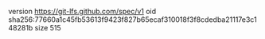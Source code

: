 version https://git-lfs.github.com/spec/v1
oid sha256:77660a1c45fb53613f9423f827b65ecaf310018f3f8cdedba21117e3c148281b
size 515

